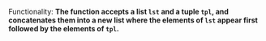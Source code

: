 Functionality: **The function accepts a list `lst` and a tuple `tpl`, and concatenates them into a new list where the elements of `lst` appear first followed by the elements of `tpl`.**